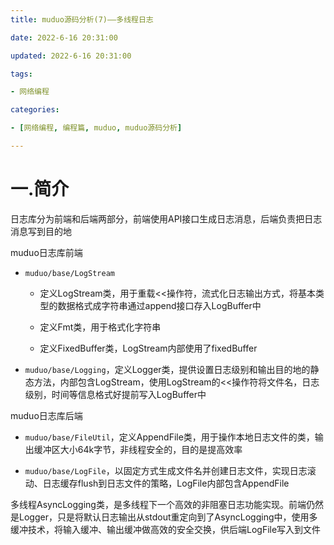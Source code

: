 ```yaml
---
title: muduo源码分析(7)——多线程日志

date: 2022-6-16 20:31:00

updated: 2022-6-16 20:31:00

tags:

- 网络编程

categories:

- [网络编程, 编程篇, muduo, muduo源码分析]

---
```


# 一.简介

日志库分为前端和后端两部分，前端使用API接口生成日志消息，后端负责把日志消息写到目的地

muduo日志库前端

- `muduo/base/LogStream`
  
  - 定义LogStream类，用于重载<<操作符，流式化日志输出方式，将基本类型的数据格式成字符串通过append接口存入LogBuffer中
  
  - 定义Fmt类，用于格式化字符串
  
  - 定义FixedBuffer类，LogStream内部使用了fixedBuffer

- `muduo/base/Logging`，定义Logger类，提供设置日志级别和输出目的地的静态方法，内部包含LogStream，使用LogStream的<<操作符将文件名，日志级别，时间等信息格式好提前写入LogBuffer中

muduo日志库后端

- `muduo/base/FileUtil`，定义AppendFile类，用于操作本地日志文件的类，输出缓冲区大小64k字节，非线程安全的，目的是提高效率

- `muduo/base/LogFile`，以固定方式生成文件名并创建日志文件，实现日志滚动、日志缓存flush到日志文件的策略，LogFile内部包含AppendFile

多线程AsyncLogging类，是多线程下一个高效的非阻塞日志功能实现。前端仍然是Logger，只是将默认日志输出从stdout重定向到了AsyncLogging中，使用多缓冲技术，将输入缓冲、输出缓冲做高效的安全交换，供后端LogFile写入到文件


